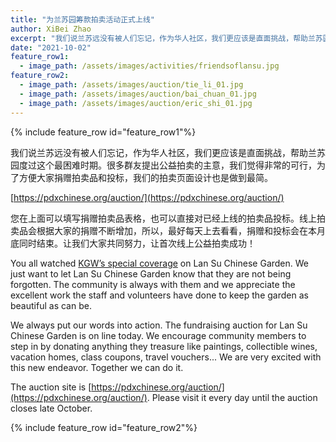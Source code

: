 ```yaml
---
title: "为兰苏园筹款拍卖活动正式上线"
author: XiBei Zhao
excerpt: "我们说兰苏远没有被人们忘记，作为华人社区，我们更应该是直面挑战，帮助兰苏园度过这个最困难时期。很多群友提出公益拍卖的主意，我们觉得非常的可行，为了方便大家捐赠拍卖品和投标，我们的拍卖页面设计也是做到最简。"
date: "2021-10-02"
feature_row1:
  - image_path: /assets/images/activities/friendsoflansu.jpg
feature_row2:
  - image_path: /assets/images/auction/tie_li_01.jpg
  - image_path: /assets/images/auction/bai_chuan_01.jpg
  - image_path: /assets/images/auction/eric_shi_01.jpg
---
```


{% include feature_row id="feature_row1"%}

我们说兰苏远没有被人们忘记，作为华人社区，我们更应该是直面挑战，帮助兰苏园度过这个最困难时期。很多群友提出公益拍卖的主意，我们觉得非常的可行，为了方便大家捐赠拍卖品和投标，我们的拍卖页面设计也是做到最简。

[https://pdxchinese.org/auction/](https://pdxchinese.org/auction/)

您在上面可以填写捐赠拍卖品表格，也可以直接对已经上线的拍卖品投标。线上拍卖品会根据大家的捐赠不断增加，所以，最好每天上去看看，捐赠和投标会在本月底同时结束。让我们大家共同努力，让首次线上公益拍卖成功！

You all watched [KGW’s special coverage](https://www.kgw.com/article/news/local/the-story/portlands-chinese-garden-pandemic-racism-houseless-crisis/283-c43585e8-1666-4510-b6e1-b217ac38fca0?fbclid=IwAR14-sWgqDCQQtqweotx47ILpFBIv7E6xe5tLZ4YADRUD0wG4SLH3UcAx6Y) on Lan Su Chinese Garden. We just want to let Lan Su Chinese Garden know that they are not being forgotten. The community is always with them and we appreciate the excellent work the staff and volunteers have done to keep the garden as beautiful as can be.

We always put our words into action. The fundraising auction for Lan Su Chinese Garden is on line today. We encourage community members to step in by donating anything they treasure like paintings, collectible wines, vacation homes, class coupons, travel vouchers... We are very excited with this new endeavor. Together we can do it.

The auction site is [https://pdxchinese.org/auction/](https://pdxchinese.org/auction/). Please visit it every day until the auction closes late October.

{% include feature_row id="feature_row2"%}
